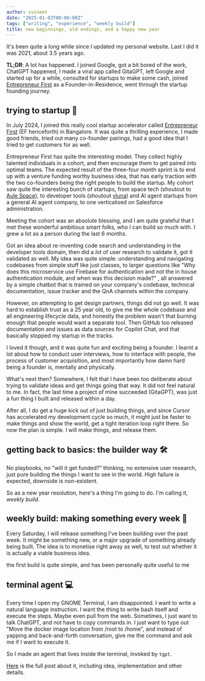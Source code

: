 ```yaml
---
author: svineet
date: "2025-01-03T00:00:00Z"
tags: ["writing", "experience", "weekly build"]
title: new beginnings, old endings, and a happy new year
---
```


It's been quite a long while since I updated my personal website. Last I did it was 
2021, about 3.5 years ago.

**TL;DR**: A lot has happened. I joined Google, got a bit bored of the work, ChatGPT happened,
I made a viral app called GitaGPT, left Google and started up for a while, consulted
for startups to make some cash, joined [Entrepreneur First](http://joinef.com) as a Founder-in-Residence,
went through the startup founding journey.

## trying to startup 🚀

In July 2024, I joined this really cool startup accelerator called [Entrepreneur First](http://joinef.com) (EF henceforth) in Bangalore.
It was quite a thrilling experience, I made good friends, tried out many co-founder pairings, had a good idea that I tried to get customers for as well.

Entrepreneur First has quite the interesting model. They collect highly talented individuals in a cohort, and then
encourage them to get paired into optimal teams. The expected result of the three-four month sprint is to end up
with a venture funding worthy business idea, that has early traction with the two co-founders being the right people
to build the startup. My cohort saw quite the interesting bunch of startups, from space tech (shoutout to [Aule Space](http://aule.space)),
to developer tools (shoutout [vluna](http://vluna.dev)) and AI agent startups from a general AI agent company,
to one verticalised on Salesforce administration.

Meeting the cohort was an absolute blessing, and I am quite grateful that I met these wonderful ambitious smart folks, who
I can build so much with. I grew a lot as a person during the last 6 months.

Got an idea about re-inventing code search and understanding in the developer tools domain, then did a _lot_ of user research to validate it,
got it validated as well. My idea was quite simple: understanding and navigating codebases from simple stuff like just classes, to larger
questions like "Why does this microservice use Firebase for authentication and not the in house authentication module, and when was this decision made?"
, all answered by a simple chatbot that is trained on your company's codebase, technical documentation, issue tracker and the QnA channels within the company.

However, on attempting to get design partners, things did not go well. It was hard to establish trust as a 25 year old, to give me the whole
codebase and all engineering lifecycle data, and honestly the problem wasn't that burning enough that people would want a separate tool. Then GitHub too
released documentation and issues as data sources for Copilot Chat, and that basically stopped my startup in the tracks.

I loved it though, and it was quite fun and exciting being a founder. I learnt a lot about how to conduct user interviews, how to interface with people,
the process of customer acquisition, and most importantly how damn hard being a founder is, mentally and physically.

What's next then? Somewhere, I felt that I have been too deliberate about trying to validate ideas and get things going that way. It did not
feel natural to me. In fact, the last time a project of mine succeeded (GitaGPT), was just a fun thing I built and released within a day.

After all, I do get a huge kick out of just building things, and since Cursor has accelerated my development cycle so much, it might just be faster to
make things and show the world, get a tight iteration loop right there. So now the plan is simple. I will make things, and release them.


## getting back to basics: the builder way 🛠️

No playbooks, no "will it get funded?" thinking, no extensive user research, just pure building the things I want to see in the world.
High failure is expected, downside is non-existent.

So as a new year resolution, here's a thing I'm going to do. I'm calling it, *weekly build*.

## weekly build: making something every week 📅

Every Saturday, I will release something I've been building over the past week. It might be something new,
or a major upgrade of something already being built. The idea is to monetise right away as well, to test out
whether it is actually a viable business idea.

the first build is quite simple, and has been personally quite useful to me

## terminal agent 💻

Every time I open my GNOME Terminal, I am disappointed. I want to write a natural language instruction.
I want the thing to write bash itself and execute the steps. Maybe even pull from the web. Sometimes, I just want
to talk ChatGPT, and not have to copy commands in. I just want to type out "Move the docker image location from /root to /home",
and instead of yapping and back-and-forth conversation, give me the command and ask me if I want to execute it.

So I made an agent that lives inside the terminal, invoked by `tgpt`. 

[Here](/post/tgpt) is the full post about it, including idea, implementation and other details.

